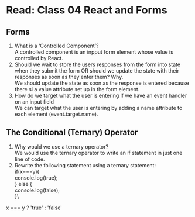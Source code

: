 # Read: Class 04 React and Forms

## Forms

1. What is a ‘Controlled Component’?\
A controlled component is an inpput form element whose value is controlled by React.
2. Should we wait to store the users responses from the form into state when they submit the form OR should we update the state with their responses as soon as they enter them? Why.\
We should update the state as soon as the response is entered because there si a value attribute set up in the form element.
3. How do we target what the user is entering if we have an event handler on an input field\
We can target what the user is entering by adding a name attribute to each element (event.target.name).

## The Conditional (Ternary) Operator

1. Why would we use a ternary operator?\
We would use the ternary operator to write an if statement in just one line of code.
2. Rewrite the following statement using a ternary statement:\
    if(x===y){\
  console.log(true);\
    } else {\
  console.log(false);\
    }\

x === y ? 'true' : 'false'
